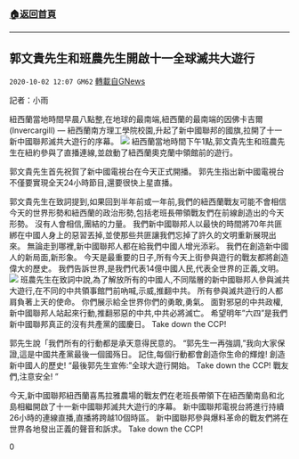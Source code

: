 ###  [:house:返回首頁](https://github.com/ourhimalayas/txt)
---

## 郭文貴先生和班農先生開啟十一全球滅共大遊行
`2020-10-02 12:07 GM62` [轉載自GNews](https://gnews.org/zh-hant/397970/)

記者：小雨

紐西蘭當地時間早晨八點整,在地球的最南端,紐西蘭的最南端的因佛卡吉爾(Invercargill) — 紐西蘭南方理工學院校園,升起了新中國聯邦的國旗,拉開了十一新中國聯邦滅共大遊行的序幕。
![]()![](https://s3.amazonaws.com/gnews-media-offload/wp-content/uploads/2020/10/02115808/342.jpg)
紐西蘭當地時間下午1點,郭文貴先生和班農先生在紐約參與了直播連線,並啟動了紐西蘭奧克蘭中領館前的遊行。

郭文貴先生首先祝賀了新中國電視台在今天正式開播。 郭先生指出新中國電視台不僅要實現全天24小時節目,還要很快上星直播。

郭文貴先生在致詞提到,如果回到半年前或一年前,我們的紐西蘭戰友可能不會相信今天的世界形勢和紐西蘭的政治形勢,包括老班長帶領戰友們在前線創造出的今天形勢。 沒有人會相信,團結的力量。 我們新中國聯邦人以最快的時間將70年共匪綁在中國人身上的惡習丟掉,並使那些共匪讓我們忘掉了許久的文明重新展現出來。 無論走到哪裡,新中國聯邦人都在給我們中國人增光添彩。 我們在創造新中國人的新局面,新形象。 今天是最重要的日子,所有今天上街參與遊行的戰友都將創造偉大的歷史。 我們告訴世界,是我們代表14億中國人民,代表全世界的正義,文明。
![]()![](https://s3.amazonaws.com/gnews-media-offload/wp-content/uploads/2020/10/02120237/24321.jpg)
班農先生在致詞中說,為了解放所有的中國人,不同階層的新中國聯邦人參與滅共大遊行,在不同的中共領事館門前吶喊,示威,推翻中共。 所有參與滅共遊行的人都肩負著上天的使命。 你們展示給全世界你們的勇敢,勇氣。 面對邪惡的中共政權,新中國聯邦人站起來行動,推翻邪惡的中共,中共必將滅亡。 希望明年”六四”是我們新中國聯邦真正的沒有共產黨的國慶日。 Take down the CCP!

郭先生說「我們所有的行動都是承天意得民意的。 “郭先生一再強調,”我向大家保證,這是中國共產黨最後一個國殇日。 記住,每個行動都會創造你生命的輝煌! 創造新中國人的歷史! “最後郭先生宣佈:”全球大遊行開始。 Take down the CCP! 戰友們,注意安全! ”

今天,新中國聯邦紐西蘭喜馬拉雅農場的戰友們在老班長帶領下在紐西蘭南島和北島相繼開啟了十一新中國聯邦滅共大遊行的序幕。 新中國聯邦電視台將進行持續26小時的連線直播,直播將跨越10個時區。 新中國聯邦參與爆料革命的戰友們將在世界各地發出正義的聲音和訴求。 Take down the CCP!

0
